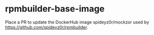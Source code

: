# rpmbuilder-base-image
Place a PR to update the DockerHub image spideyz0r/mockzor used by https://github.com/spideyz0r/rpmbuilder.
